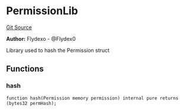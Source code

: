 # PermissionLib
[Git Source](https://github.com/permissivelabs/core/blob/fa33ef18b6b5de6eccb85fa5ba3f8e660923b0ae/src/utils/Permission.sol)

**Author:**
Flydexo - @Flydex0

Library used to hash the Permission struct


## Functions
### hash


```solidity
function hash(Permission memory permission) internal pure returns (bytes32 permHash);
```

